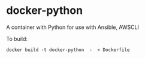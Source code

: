 # docker-python
A container with Python for use with Ansible, AWSCLI

To build:

` docker build -t docker-python  -  < Dockerfile `
